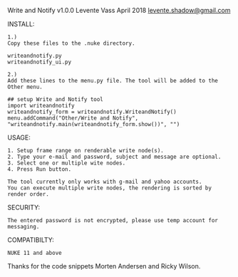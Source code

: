 Write and Notify
v1.0.0
Levente Vass
April 2018
levente.shadow@gmail.com

INSTALL:

    1.)
    Copy these files to the .nuke directory.

    writeandnotify.py 
    writeandnotify_ui.py

    2.)
    Add these lines to the menu.py file. The tool will be added to the Other menu.

    ## setup Write and Notify tool
    import writeandnotify
    writeandnotify_form = writeandnotify.WriteandNotify()
    menu.addCommand("Other/Write and Notify", "writeandnotify.main(writeandnotify_form.show())", "")

USAGE:

    1. Setup frame range on renderable write node(s).
    2. Type your e-mail and password, subject and message are optional.
    3. Select one or multiple wite nodes.
    4. Press Run button.

    The tool currently only works with g-mail and yahoo accounts.
    You can execute multiple write nodes, the rendering is sorted by render order.

SECURITY:

    The entered password is not encrypted, please use temp account for messaging.

COMPATIBILTY:

    NUKE 11 and above


Thanks for the code snippets Morten Andersen and Ricky Wilson.
